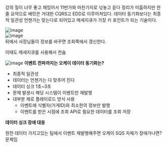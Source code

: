 강의 질이 너무 좋고 재밌어서 11번가와 마찬가지로 넋놓고 듣다 정리가 미흡하지만 한줄 요약으로 배민은 거대한 CQRS고 EDD로 이루어져있다.
데이터 동기화보다는 최종적 일관성 언젠가는 맞는다로 되어있고 메세지큐가 가장 키 포인트가 되는 기술이다.

![image](https://github.com/JayFreemandev/Conference/assets/72185011/999b5942-80fb-46cb-b392-0b22e25d7ae9)  
![image](https://github.com/JayFreemandev/Conference/assets/72185011/66736cdc-7695-4135-a050-b80350f89181)  
뒤에서 사장님들이 정보를 바꾸면 조회쪽에서 갱신한다. 

이때도 메세지큐를 사용해서 컨슘

![image](https://github.com/JayFreemandev/Conference/assets/72185011/77584bb3-0dd5-49d4-a1d1-5e11a6159027)
**이벤트 전파까지는 오케이 데이터 동기화는?**

- 최종적 일관성
- 데이터는 언젠가는 다 맞추어 진다
- 데이터 싱크 1초~3초
- 문제 발생시 해당 시스템이 이벤트만 재발행
- 대부분 제로 플레이로드 방식 사용
    - 이벤트에 식별자(가게ID)와 최소한의 정보만 발행
    - 이벤트를 받은 시점에 조회 API로 필요한 데이터를 조회 저장

**데이터 싱크 장애 대응**

원천 데이터 가지고있는 팀에서 이벤트 재발행해주면 오케이
SQS 자체가 장애가나면? 문제임
